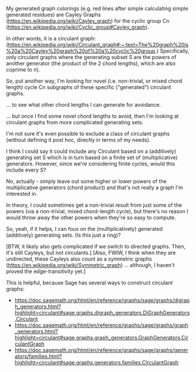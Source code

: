 My generated graph colorings (e.g. red lines after simple calculating simple generated residues) are Cayley Graphs (https://en.wikipedia.org/wiki/Cayley_graph)
for the cyclic group Cn (https://en.wikipedia.org/wiki/Cyclic_group#Cayley_graph).

In other words, it is a circulant graph: (https://en.wikipedia.org/wiki/Circulant_graph#:~:text=The%20graph%20is%20a%20Cayley%20graph%20of%20a%20cyclic%20group.)
Specifically, only circulant graphs where the generating subset S are the powers of another generator (the product of the 2 chord lengths), which are also coprime to n).

So, put another way, I'm looking for novel (i.e. non-trivial, or mixed chord length)
cycle Cn subgraphs of these specific ("generated") circulant graphs.

... to see what other chord lengths I can generate for avoidance.

... but once I find some novel chord lengths to avoid, then I'm looking at circulant graphs from more complicated generating sets.

I'm not sure it's even possible to exclude a class of circulant graphs (without defining it post hoc, directly in terms of my needs).

I think I could say it could include any Circulant based on a (additively) generating set S which is in turn based on a finite set of (multiplicative) generators.
However, since we're considering finite cycles, would this include every S?

No, actually - simply leave out some higher or lower powers of the multiplicative generators (chord product) and that's not really a graph I'm interested in.

In theory, I could sometimes get a non-trivial result from just some of the powers (via a non-trivial, mixed chord-length cycle), but there's no reason I would throw away the other powers when they're so easy to compute.

So, yeah, if it helps, I can fous on the (multiplicatively) generated (additively) generating sets.
(Is this just a ring)?


[BTW, it likely also gets complicated if we switch to directed graphs. Then, it's still Cayleys, but not circulants.]
[Also, FWIW, I think when they are undirected, these Cayleys also count as a symmetric graphs (https://en.wikipedia.org/wiki/Symmetric_graph)
 ... although, I haven't proved the edge-transitivity yet.]

This is helpful, because Sage has several ways to construct circulant graphs:
- https://doc.sagemath.org/html/en/reference/graphs/sage/graphs/digraph_generators.html?highlight=circulant#sage.graphs.digraph_generators.DiGraphGenerators.Circulant
- https://doc.sagemath.org/html/en/reference/graphs/sage/graphs/graph_generators.html?highlight=circulant#sage.graphs.graph_generators.GraphGenerators.CirculantGraph
- https://doc.sagemath.org/html/en/reference/graphs/sage/graphs/generators/families.html?highlight=circulant#sage.graphs.generators.families.CirculantGraph
